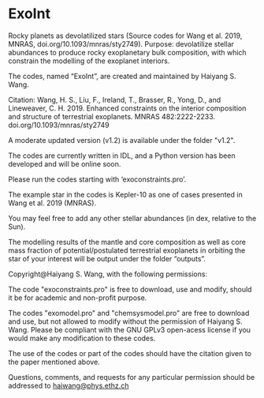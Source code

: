 # ExoInt
Rocky planets as devolatilized stars (Source codes for Wang et al. 2019, MNRAS, doi.org/10.1093/mnras/sty2749). Purpose: devolatilize stellar abundances to produce rocky exoplanetary bulk composition, with which constrain the modelling of the exoplanet interiors. 

The codes, named “ExoInt”, are created and maintained by Haiyang S. Wang. 

Citation: Wang, H. S., Liu, F., Ireland, T., Brasser, R., Yong, D., and Lineweaver, C. H. 2019. Enhanced constraints on the interior composition and structure of terrestrial exoplanets. MNRAS 482:2222-2233. doi.org/10.1093/mnras/sty2749

A moderate updated version (v1.2) is available under the folder "v1.2". 

The codes are currently written in IDL, and a Python version has been developed and will be online soon.

Please run the codes starting with ‘exoconstraints.pro’. 

The example star in the codes is Kepler-10 as one of cases presented in Wang et al. 2019 (MNRAS). 
 
You may feel free to add any other stellar abundances (in dex, relative to the Sun). 

The modelling results of the mantle and core composition as well as core mass fraction of potential/postulated terrestrial exoplanets in orbiting the star of your interest will be output under the folder “outputs”. 


Copyright@Haiyang S. Wang, with the following permissions: 

The code "exoconstraints.pro" is free to download, use and modify, should it be for academic and non-profit purpose. 

The codes "exomodel.pro" and "chemsysmodel.pro" are free to download and use, but not allowed to modify without the permission of Haiyang S. Wang. Please be compliant with the GNU GPLv3 open-acess license if you would make any modification to these codes. 

The use of the codes or part of the codes should have the citation given to the paper mentioned above. 

Questions, comments, and requests for any particular permission should be addressed to haiwang@phys.ethz.ch

